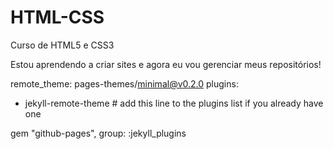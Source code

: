# HTML-CSS
 Curso de HTML5 e CSS3

Estou aprendendo a criar sites e agora eu vou gerenciar meus repositórios!

remote_theme: pages-themes/minimal@v0.2.0
plugins:
- jekyll-remote-theme # add this line to the plugins list if you already have one

gem "github-pages", group: :jekyll_plugins
